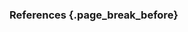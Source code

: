 ### References {.page_break_before}

<!-- Explicitly insert bibliography here -->
<div id="refs"></div>
